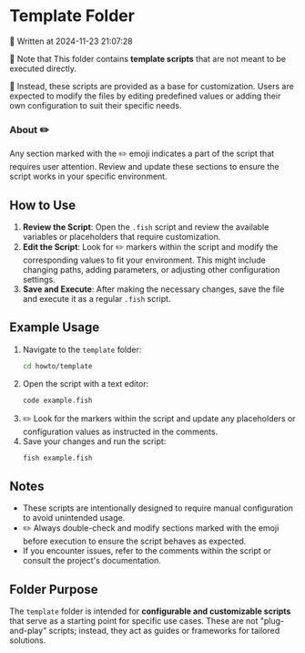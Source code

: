 # Template Folder

📅 Written at 2024-11-23 21:07:28

📍 Note that This folder contains **template scripts** that are not meant to be executed directly.

🔧 Instead, these scripts are provided as a base for customization. Users are expected to modify the files by editing predefined values or adding their own configuration to suit their specific needs.

### About ✏️

Any section marked with the ✏️ emoji indicates a part of the script that requires user attention. Review and update these sections to ensure the script works in your specific environment.

## How to Use

1. **Review the Script**: Open the `.fish` script and review the available variables or placeholders that require customization.
2. **Edit the Script**: Look for ✏️ markers within the script and modify the corresponding values to fit your environment. This might include changing paths, adding parameters, or adjusting other configuration settings.
3. **Save and Execute**: After making the necessary changes, save the file and execute it as a regular `.fish` script.

## Example Usage

1. Navigate to the `template` folder:
   ```bash
   cd howto/template
   ```
2. Open the script with a text editor:
   ```bash
   code example.fish
   ```
3. ✏️ Look for the markers within the script and update any placeholders or configuration values as instructed in the comments.
4. Save your changes and run the script:
   ```bash
   fish example.fish
   ```

## Notes

- These scripts are intentionally designed to require manual configuration to avoid unintended usage.
- ✏️ Always double-check and modify sections marked with the emoji before execution to ensure the script behaves as expected.
- If you encounter issues, refer to the comments within the script or consult the project's documentation.

## Folder Purpose

The `template` folder is intended for **configurable and customizable scripts** that serve as a starting point for specific use cases. These are not "plug-and-play" scripts; instead, they act as guides or frameworks for tailored solutions.
